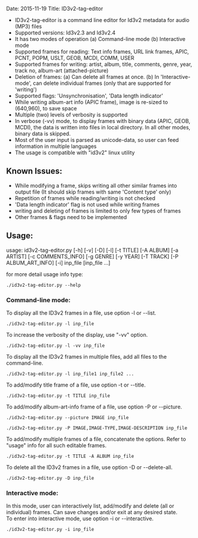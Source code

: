 Date: 2015-11-19
Title: ID3v2-tag-editor

* ID3v2-tag-editor is a command line editor for Id3v2 metadata for audio (MP3) files 
* Supported versions: Id3v2.3 and Id3v2.4
* It has two modes of operation (a) Command-line mode (b) Interactive mode
* Supported frames for reading: Text info frames, URL link frames, APIC, PCNT, POPM, USLT, GEOB, MCDI, COMM, USER
* Supported frames for writing: artist, album, title, comments, genre, year, track no, album-art (attached-picture) 
* Deletion of frames: 
    (a) Can delete all frames at once. 
    (b) In 'Interactive-mode', can delete individual frames (only that are supported for 'writing')
* Supported flags: 'Unsynchronisation', 'Data length indicator'
* While writing album-art info (APIC frame), image is re-sized to (640,960), to save space
* Multiple (two) levels of verbosity is supported
* In verbose (-vv) mode, to display frames with binary data (APIC, GEOB, MCDI), the data is written into files in local directory. In all other modes, binary data is skipped.
* Most of the user input is parsed as unicode-data, so user can feed information in multiple languages
* The usage is compatible with "id3v2" linux utility

## **Known Issues:**

* While modifying a frame, skips writing all other similar frames into output file
(It should skip frames with same 'Content type' only)
* Repetition of frames while reading/writing is not checked 
* 'Data length indicator' flag is not used while writing frames 
* writing and deleting of frames is limited to only few types of frames 
* Other frames & flags need to be implemented

## **Usage:**

usage: id3v2-tag-editor.py [-h] [-v] [-D] [-l] [-t TITLE] [-A ALBUM]
                           [-a ARTIST] [-c COMMENTS_INFO] [-g GENRE] [-y YEAR]
                           [-T TRACK] [-P ALBUM_ART_INFO] [-i]
                           inp_file [inp_file ...]

for more detail usage info type:
<pre><code>./id3v2-tag-editor.py --help</code></pre>

### **Command-line mode:**
To display all the ID3v2 frames in a file, use option -l or --list.
<pre><code>./id3v2-tag-editor.py -l inp_file</code></pre>

To increase the verbosity of the display, use "-vv" option.
<pre><code>./id3v2-tag-editor.py -l -vv inp_file</code></pre>

To display all the ID3v2 frames in multiple files, add all files to the command-line.
<pre><code>./id3v2-tag-editor.py -l inp_file1 inp_file2 ...</code></pre>

To add/modify title frame of a file, use option -t or --title.
<pre><code>./id3v2-tag-editor.py -t TITLE inp_file</code></pre>

To add/modify album-art-info frame of a file, use option -P or --picture. 
<pre><code>./id3v2-tag-editor.py --picture IMAGE inp_file</code></pre>
<pre><code>./id3v2-tag-editor.py -P IMAGE,IMAGE-TYPE,IMAGE-DESCRIPTION inp_file</code></pre>

To add/modify multiple frames of a file, concatenate the options. Refer to "usage" info for all such editable frames.
<pre><code>./id3v2-tag-editor.py -t TITLE -A ALBUM inp_file</code></pre>

To delete all the ID3v2 frames in a file, use option -D or --delete-all.
<pre><code>./id3v2-tag-editor.py -D inp_file</code></pre>

### **Interactive mode:**
In this mode, user can interactively list, add/modify and delete (all or individual) frames. Can save changes and/or exit at any desired state.   
To enter into interactive mode, use option -i or --interactive.
<pre><code>./id3v2-tag-editor.py -i inp_file</code></pre>


